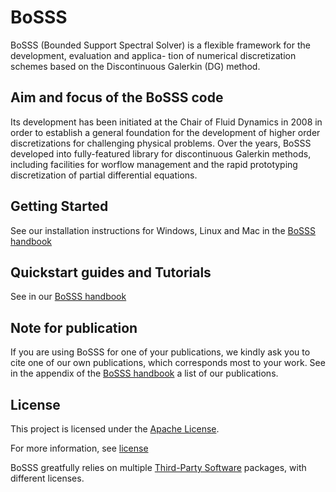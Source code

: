 # BoSSS

BoSSS (Bounded Support Spectral Solver) is a flexible framework for the development, evaluation and applica-
tion of numerical discretization schemes based on the Discontinuous Galerkin (DG) method.


## Aim and focus of the BoSSS code

Its development has been initiated at the Chair of Fluid Dynamics in 2008 in order to establish a general foundation for the
development of higher order discretizations for challenging physical problems. Over the years, BoSSS developed
into fully-featured library for discontinuous Galerkin methods, including facilities for worflow management and
the rapid prototyping discretization of partial differential equations.


## Getting Started

See our installation instructions for Windows, Linux and Mac in the [BoSSS handbook](https://github.com/FDYdarmstadt/BoSSS/releases/latest)  


## Quickstart guides and Tutorials

See in our [BoSSS handbook](https://github.com/FDYdarmstadt/BoSSS/releases/latest) 


## Note for publication

If you are using BoSSS for one of your publications, we kindly ask you to cite one of our own publications, which corresponds most to your work. 
See in the appendix of the [BoSSS handbook](https://github.com/FDYdarmstadt/BoSSS/releases/latest) a list of our publications.  


## License

This project is licensed under the [Apache License](http://www.apache.org/licenses/LICENSE-2.0).

For more information, see [license](LICENSE.md)

BoSSS greatfully relies on multiple [Third-Party Software](doc/licenses/Overview.md) packages, with different licenses.

